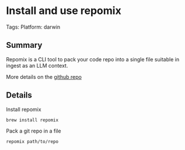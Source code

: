 # Install and use repomix

Tags: 
Platform: darwin

## Summary

Repomix is a CLI tool to pack your code repo into a single file suitable in ingest as an LLM context.

More details on the [github repo](https://github.com/yamadashy/repomix)

## Details

Install repomix
```bash
brew install repomix
```

Pack a git repo in a file
```bash
repomix path/to/repo
```
